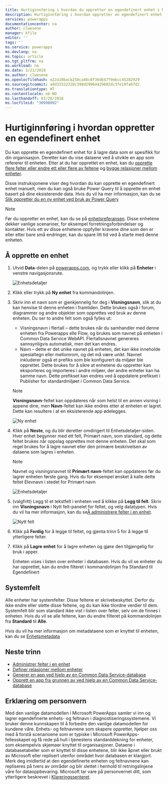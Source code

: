 ```yaml
---
title: Hurtiginnføring i hvordan du oppretter en egendefinert enhet i Microsoft Docs
description: Hurtiginnføring i hvordan oppretter en egendefinert enhet, basert på en annen enhet eller fra grunnen av.
services: powerapps
documentationcenter: na
author: clwesene
manager: kfile
editor: ''
tags: ''
ms.service: powerapps
ms.devlang: na
ms.topic: article
ms.tgt_pltfrm: na
ms.workload: na
ms.date: 3/21/2018
ms.author: clwesene
ms.openlocfilehash: e22a18bacb258ca46c8f36d647f9ebcc45282929
ms.sourcegitcommit: a9d33322228c398d29964429602dc3fe19fa67d2
ms.translationtype: HT
ms.contentlocale: nb-NO
ms.lasthandoff: 03/28/2018
ms.locfileid: "30998092"
---
```

# <a name="quickstart-create-a-custom-entity"></a>Hurtiginnføring i hvordan oppretter en egendefinert enhet
Du kan opprette en egendefinert enhet for å lagre data som er spesifikk for din organisasjon. Deretter kan du vise dataene ved å utvikle en app som refererer til enheten. Etter at du har opprettet en enhet, kan du [opprette flere felter eller endre ett eller flere av feltene](data-platform-manage-fields.md) og [bygge relasjoner mellom enheter](data-platform-entity-lookup.md).

Disse instruksjonene viser deg hvordan du kan opprette en egendefinert enhet manuelt, men du kan også bruke Power Query til å opprette en enhet basert på dine eksisterende data. Hvis du vil ha mer informasjon, kan du se [Slik oppretter du en ny enhet ved bruk av Power Query](data-platform-cds-newentity-pq.md)

> [!NOTE]
> Før du oppretter en enhet, kan du se på [enhetsreferansen](../../developer/common-data-service/reference/about-entity-reference.md). Disse enhetene dekker vanlige scenarioer, for eksempel forretningsforbindelser og kontakter. Hvis ett av disse enhetene oppfyller kravene dine som den er eller etter bare små endringer, kan du spare litt tid ved å starte med denne enheten.

## <a name="create-an-entity"></a>Å opprette en enhet
1. Utvid **Data**-delen på [powerapps.com](https://web.powerapps.com), og trykk eller klikk på **Enheter** i venstre navigasjonsrute.

    ![Enhetsdetaljer](./media/data-platform-cds-create-entity/entitylist.png "Enhetsliste")

2. Klikk eller trykk på **Ny enhet** fra kommandolinjen.
3. Skriv inn et navn som er gjenkjennelig for deg i **Visningsnavn**, slik at du kan henvise til denne enheten i framtiden. Dette brukes også i forum, diagrammer og andre objekter som opprettes ved bruk av denne enheten. Du ser to andre felt som også fylles ut:

    * Visningsnavn i flertall – dette brukes når du samhandler med denne enheten fra Powerapps elle Flow, og brukes som navnet på enheten i Common Data Service WebAPI. Flertallsnavnet genereres sannsynligvis automatisk, men det kan endres.
    * Navn – dette er det unike navnet på enheten, det kan ikke inneholde spesialtegn eller mellomrom, og det må være unikt. Navnet inkluderer også et prefiks som ble konfigurert da miljøer ble opprettet. Dette brukes for å sikre at enhetene du oppretter kan eksporteres og importeres i andre miljøer, der andre enheter kan ha samme navn. Dette prefikset kan endres ved å oppdatere prefikset i Publisher for standardmiljøet i Common Data Service.

    > [!NOTE]
    > **Visningsnavn**-feltet kan oppdateres når som helst til en annen visning i appene dine, men **Navn**-feltet kan ikke endres etter at enheten er lagret. Dette kan resultere i at en eksisterende app ødelegges.

    ![Ny enhet](./media/data-platform-cds-create-entity/newentitypanel.png "Nytt enhetspanel")

4. Klikk på **Neste**, og du blir deretter omdirigert til Enhetsdetaljer-siden. Hver enhet begynner med ett felt, Primært navn, som standard, og dette feltet brukes når oppslag opprettes mot denne enheten. Det skal som regel brukes for å lagre navnet eller den primære beskrivelsen av dataene som lagres i enheten.

    > [!NOTE]
    > Navnet og visningsnavnet til **Primært navn**-feltet kan oppdateres før du lagrer enheten første gang. Hvis du for eksempel ønsket å kalle dette feltet Elevnavn i stedet for Primært navn

    ![Enhetsdetaljer](./media/data-platform-cds-create-entity/newentitydetails.png "Nye enhetsdetaljer")

5. (valgfritt) Legg til et tekstfelt i enheten ved å klikke på **Legg til felt**. Skriv inn **Visningsnavn** i Nytt felt-panelet for feltet, og velg datatypen. Hvis du vil ha mer informasjon, kan du se[Å administrere felter i en enhet](data-platform-manage-fields.md).

    ![Nytt felt](./media/data-platform-cds-create-entity/newfieldpanel-2.png "Nytt felt-panel")


6. Klikk på **Ferdig** for å legge til feltet, og gjenta trinn 5 for å legge til ytterligere felter.
7. Klikk på **Lagre enhet** for å lagre enheten og gjøre den tilgjengelig for bruk i apper.

    Enheten vises i listen over enheter i databasen. Hvis du vil se enheter du har opprettet, kan du endre filteret i kommandolinjen fra Standard til Egendefinert

## <a name="system-fields"></a>Systemfelt
Alle enheter har systemfelter. Disse feltene er skrivebeskyttet. Derfor du ikke endre eller slette disse feltene, og du kan ikke tilordne verdier til dem. Systemfelt blir som standard ikke vist i listen over felter, selv om de finnes i enheten. Hvis du vil se alle feltene, kan du endre filteret på kommandolinjen fra **Standard** til **Alle**.

Hvis du vil ha mer informasjon om metadataene som er knyttet til enheten, kan du se [Enhetsmetadata](../../developer/common-data-service/entity-metadata.md)

## <a name="next-steps"></a>Neste trinn
* [Administrer felter i en enhet](data-platform-manage-fields.md)
* [Definer relasjoner mellom enheter](data-platform-entity-lookup.md)
* [Generer en app ved hjelp av en Common Data Service-database](../canvas-apps/data-platform-create-app.md)
* [Opprett en app fra grunnen av ved hjelp av en Common Data Service-database](../canvas-apps/data-platform-create-app-scratch.md)

## <a name="privacy-notice"></a>Erklæring om personvern
Med den vanlige datamodellen i Microsoft PowerApps samler vi inn og lagrer egendefinerte enhets- og feltnavn i diagnostiseringssystemene.  Vi bruker denne kunnskapen til å forbedre den vanlige datamodellen for kundene våre. Enhets- og feltnavnene som skapere oppretter, hjelper oss med å forstå scenarioene som er typiske i Microsoft PowerApps-fellesskapet og få rede på hull i tjenestens standarddekning for enheter, som eksempelvis skjemaer knyttet til organisasjoner. Dataene i databasetabeller som er knyttet til disse enhetene, blir ikke åpnet eller brukt av Microsoft eller replisert utenfor området hvor databasen er klargjort. Merk deg imidlertid at den egendefinerte enheten og feltnavnene kan repliseres på tvers av områder og blir slettet i henhold til retningslinjene våre for dataoppbevaring. Microsoft tar vare på personvernet ditt, som ytterligere beskrevet i [Klareringssenteret](https://www.microsoft.com/trustcenter/Privacy/default.aspx).

